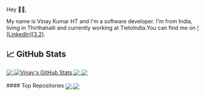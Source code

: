 Hey 👋🏻,

My name is Vinay Kumar HT and I'm a software developer. I'm from India, living in Thirthahalli and currently working at TietoIndia.You can find me on [![LinkedIn][3.2]][3].



## &#x1f4c8; GitHub Stats

<a href="https://github.com/MartinHeinz/MartinHeinz">
  <img align="center" src="https://github-readme-stats.vercel.app/api/top-langs/?username=Vinay-Kumar-HT&hide=html,tex&title_color=ffffff&text_color=c9cacc&icon_color=2bbc8a&bg_color=1d1f21&langs_count=3" />
</a>

<a href="https://github.com/MartinHeinz/MartinHeinz">
  <img align="center" src="https://github-readme-stats.vercel.app/api?username=Vinay-Kumar-HT&show_icons=true&line_height=27&count_private=true&title_color=ffffff&text_color=c9cacc&icon_color=2bbc8a&bg_color=1d1f21" alt="Vinay's GitHub Stats" />
</a>

<a href="https://github.com/MartinHeinz/python-project-blueprint">
  <img align="center" src="https://github-readme-stats.vercel.app/api/pin/?username=Vinay-Kumar-HT&repo=MovieTicketBooking &title_color=ffffff&text_color=c9cacc&icon_color=2bbc8a&bg_color=1d1f21" />
</a>


<a href="https://github.com/MartinHeinz/go-project-blueprint">
  <img align="center" src="https://github-readme-stats.vercel.app/api/pin/?username=Vinay-Kumar-HT&repo=To-Do-List &title_color=ffffff&text_color=c9cacc&icon_color=2bbc8a&bg_color=1d1f21" />
</a>  

<br />
<br />
#### Top Repositories


<a href="https://github.com/anuraghazra/github-readme-stats">
  <img align="center" src="https://github-readme-stats.vercel.app/api/pin/?username=Vinay-Kumar-HT&repo=MovieTicketBooking&title_color=ffffff&text_color=c9cacc&icon_color=2bbc8a&bg_color=1d1f21" />
</a>
<a href="https://github.com/anuraghazra/anuraghazra.github.io">
  <img align="center" src="https://github-readme-stats.vercel.app/api/pin/?username=Vinay-Kumar-HT&repo=To-Do-List&theme=buefy" />
</a>

<br />
<br />

<!-- links to your social media accounts -->


[2]: https://github.com/Vinay-Kumar-HT
[3]: https://www.linkedin.com/in/vinaykumarht/



